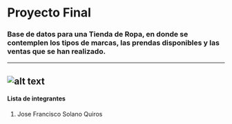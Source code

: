 # Proyecto Final

### Base de datos para una Tienda de Ropa, en donde se contemplen los tipos de marcas, las prendas disponibles y las ventas que se han realizado.
---------------

![alt text](.Img/Squema "TiendaRopa")
---------------

#### Lista de integrantes

<ol>
  <li>Jose Francisco Solano Quiros</li>
</ol> 
